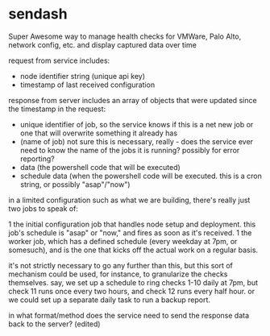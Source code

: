 # sendash
Super Awesome way to manage health checks for VMWare, Palo Alto, network config, etc. and display captured data over time



request from service includes:
* node identifier string (unique api key)
* timestamp of last received configuration

response from server includes an array of objects that were updated since the timestamp in the request:
* unique identifier of job, so the service knows if this is a net new job or one that will overwrite something it already has
* (name of job) not sure this is necessary, really - does the service ever need to know the name of the jobs it is running? possibly for error reporting?
* data (the powershell code that will be executed)
* schedule data (when the powershell code will be executed. this is a cron string, or possibly "asap"/"now")


in a limited configuration such as what we are building, there's really just two jobs to speak of:

1 the initial configuration job that handles node setup and deployment. this job's schedule is "asap" or "now," and fires as soon as it's received.
1 the worker job, which has a defined schedule (every weekday at 7pm, or somesuch), and is the one that kicks off the actual work on a regular basis.

it's not strictly necessary to go any further than this, but this sort of mechanism could be used, for instance, to granularize the checks themselves. say, we set up a schedule to ring checks 1-10 daily at 7pm, but check 11 runs once every two hours, and check 12 runs every half hour. or we could set up a separate daily task to run a backup report.


in what format/method does the service need to send the response data back to the server? (edited)
